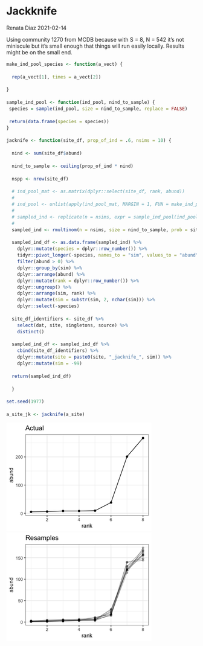 Jackknife
================
Renata Diaz
2021-02-14

Using community 1270 from MCDB because with S = 8, N = 542 it’s not
miniscule but it’s small enough that things will run easily locally.
Results might be on the small end.

``` r
make_ind_pool_species <- function(a_vect) {
  
  rep(a_vect[1], times = a_vect[2])
  
}

sample_ind_pool <- function(ind_pool, nind_to_sample) {
 species = sample(ind_pool, size = nind_to_sample, replace = FALSE)
 
 return(data.frame(species = species))
}

jacknife <- function(site_df, prop_of_ind = .6, nsims = 10) {
  
  nind <- sum(site_df$abund)
  
  nind_to_sample <- ceiling(prop_of_ind * nind)
  
  nspp <- nrow(site_df)
  
  # ind_pool_mat <- as.matrix(dplyr::select(site_df, rank, abund))
  # 
  # ind_pool <- unlist(apply(ind_pool_mat, MARGIN = 1, FUN = make_ind_pool_species))
  # 
  # sampled_ind <- replicate(n = nsims, expr = sample_ind_pool(ind_pool, nind_to_sample), simplify = F)
  # 
  sampled_ind <- rmultinom(n = nsims, size = nind_to_sample, prob = site_df$abund)
  
  sampled_ind_df <- as.data.frame(sampled_ind) %>%
    dplyr::mutate(species = dplyr::row_number()) %>%
    tidyr::pivot_longer(-species, names_to = "sim", values_to = "abund") %>%
    filter(abund > 0) %>%
    dplyr::group_by(sim) %>%
    dplyr::arrange(abund) %>%
    dplyr::mutate(rank = dplyr::row_number()) %>%
    dplyr::ungroup() %>%
    dplyr::arrange(sim, rank) %>%
    dplyr::mutate(sim = substr(sim, 2, nchar(sim))) %>%
    dplyr::select(-species)
  
  site_df_identifiers <- site_df %>%
    select(dat, site, singletons, source) %>%
    distinct()
  
  sampled_ind_df <- sampled_ind_df %>%
    cbind(site_df_identifiers) %>%
    dplyr::mutate(site = paste0(site, "_jacknife_", sim)) %>%
    dplyr::mutate(sim = -99)
  
  return(sampled_ind_df)
  
  }

set.seed(1977)

a_site_jk <- jacknife(a_site)
```

![](jackknife_files/figure-gfm/unnamed-chunk-4-1.png)<!-- -->![](jackknife_files/figure-gfm/unnamed-chunk-4-2.png)<!-- -->
